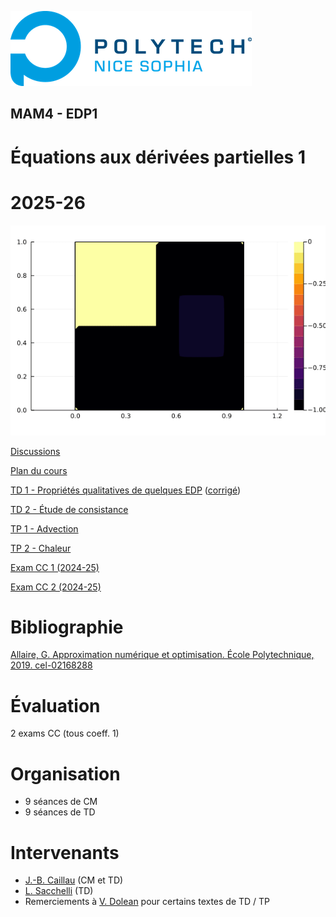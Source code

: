 ![PNS](logo-pns.png)
## MAM4 - EDP1
# Équations aux dérivées partielles 1
# 2025-26

![](heat.gif)

[Discussions](https://github.com/pns-mam/edp1/discussions/1)

[Plan du cours](cm/cm.md)

[TD 1 - Propriétés qualitatives de quelques EDP](td1/td1.pdf)
([corrigé](td1/td1-corr.pdf))

[TD 2 - Étude de consistance](td2/td2.pdf)

[TP 1 - Advection](tp1/tp1.md)

[TP 2 - Chaleur](tp2/tp2.md)

[Exam CC 1 (2024-25)](exam-cc1-old/exam-cc1-corr.pdf)

[Exam CC 2 (2024-25)](exam-cc2-old/exam-cc2.pdf)

# Bibliographie
[Allaire, G. Approximation numérique et optimisation. École Polytechnique, 2019. cel-02168288](https://hal.science/cel-02168288/document)

# Évaluation
2 exams CC (tous coeff. 1)

# Organisation
- 9 séances de CM
- 9 séances de TD

# Intervenants
- [J.-B. Caillau](mailto:jean-baptiste.caillau@univ-cotedazur.fr) (CM et TD)
- [L. Sacchelli](mailto:ludovic.sacchelli@univ-cotedazur.fr) (TD)
- Remerciements à [V. Dolean](https://www.tue.nl/en/research/researchers/victorita-dolean-maini) pour certains textes de TD / TP
